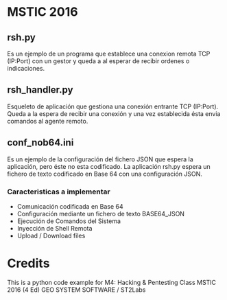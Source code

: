 # MSTIC 2016
## rsh.py

Es un ejemplo de un programa que establece una conexion remota TCP (IP:Port) con un gestor y queda a al esperar de recibir ordenes o indicaciones.

## rsh_handler.py

Esqueleto de aplicación que gestiona una conexión entrante TCP (IP:Port). Queda a la espera de recibir una conexión y una vez establecida ésta envia comandos al agente remoto.

## conf_nob64.ini

Es un ejemplo de la configuración del fichero JSON que espera la aplicación, pero éste no esta codificado. La aplicación rsh.py espera un fichero de texto codificado en Base 64 con una configuración JSON.

### Caracteristicas a implementar

  - Comunicación codificada en Base 64
  - Configuración mediante un fichero de texto BASE64_JSON
  - Ejecución de Comandos del Sistema
  - Inyección de Shell Remota
  - Upload / Download files

# Credits
This is a python code example for M4: Hacking & Pentesting Class
MSTIC 2016 (4 Ed)
GEO SYSTEM SOFTWARE / ST2Labs
